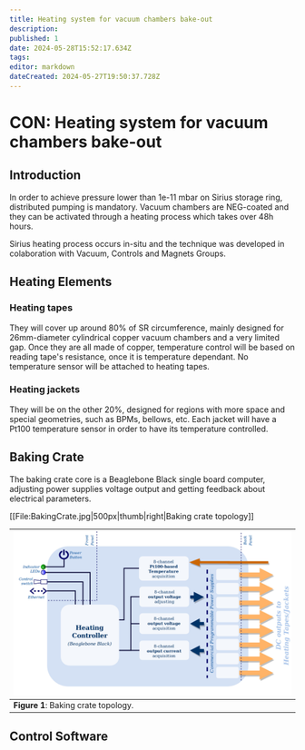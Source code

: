```yaml
---
title: Heating system for vacuum chambers bake-out
description: 
published: 1
date: 2024-05-28T15:52:17.634Z
tags: 
editor: markdown
dateCreated: 2024-05-27T19:50:37.728Z
---
```


# CON: Heating system for vacuum chambers bake-out

## Introduction

In order to achieve pressure lower than 1e-11 mbar on Sirius storage ring, distributed pumping is mandatory. Vacuum chambers are NEG-coated and they can be activated through a heating process which takes over 48h hours.

Sirius heating process occurs in-situ and the technique was developed in colaboration with Vacuum, Controls and Magnets Groups.


## Heating Elements

### Heating tapes

They will cover up around 80% of SR circumference, mainly designed for 26mm-diameter cylindrical copper vacuum chambers and a very limited gap.
Once they are all made of copper, temperature control will be based on reading tape's resistance, once it is temperature dependant. No temperature sensor will be attached to heating tapes.


### Heating jackets

They will be on the other 20%, designed for regions with more space and special geometries, such as BPMs, bellows, etc.
Each jacket will have a Pt100 temperature sensor in order to have its temperature controlled.

## Baking Crate

The baking crate core is a Beaglebone Black single board computer, adjusting power supplies voltage output and getting feedback about electrical parameters.

[[File:BakingCrate.jpg|500px|thumb|right|Baking crate topology]]

|![](/img/groups/con/heating_system/BakingCrate.jpg)|
|-|
|**Figure 1**: Baking crate topology.|

## Control Software
